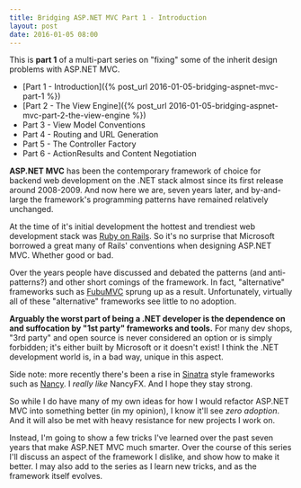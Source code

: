 ```yaml
---
title: Bridging ASP.NET MVC Part 1 - Introduction  
layout: post
date: 2016-01-05 08:00
---
```


This is **part 1** of a multi-part series on "fixing" some of the inherit design problems with ASP.NET MVC.

- [Part 1 - Introduction]({% post_url 2016-01-05-bridging-aspnet-mvc-part-1 %})
- [Part 2 - The View Engine]({% post_url 2016-01-05-bridging-aspnet-mvc-part-2-the-view-engine %})
- Part 3 - View Model Conventions
- Part 4 - Routing and URL Generation
- Part 5 - The Controller Factory
- Part 6 - ActionResults and Content Negotiation

**ASP.NET MVC** has been the contemporary framework of choice for backend web development on the .NET stack almost since its first release around 2008-2009. And now here we are, seven years later, and by-and-large the framework's programming patterns have remained relatively unchanged.

At the time of it's initial development the hottest and trendiest web development stack was [Ruby on Rails](https://en.wikipedia.org/wiki/Ruby_on_Rails). So it's no surprise that Microsoft borrowed a great many of Rails' conventions when designing ASP.NET MVC. Whether good or bad.

Over the years people have discussed and debated the patterns (and anti-patterns?) and other short comings of the framework. In fact, "alternative" frameworks such as [FubuMVC](http://fubuworld.com/fubumvc/) sprung up as a result. Unfortunately, virtually all of these "alternative" frameworks see little to no adoption.

**Arguably the worst part of being a .NET developer is the dependence on and  suffocation by "1st party" frameworks and tools.** For many dev shops, "3rd party" and open source is never considered an option or is simply forbidden; it's either built by Microsoft or it doesn't exist! I think the .NET development world is, in a bad way, unique in this aspect.

Side note: more recently there's been a rise in [Sinatra](https://en.wikipedia.org/wiki/Sinatra_(software)) style frameworks such as [Nancy](http://nancyfx.org/). I *really like* NancyFX. And I hope they stay strong.

So while I do have many of my own ideas for how I would refactor ASP.NET MVC into something better (in my opinion), I know it'll see *zero adoption*. And it will also be met with heavy resistance for new projects I work on.

Instead, I'm going to show a few tricks I've learned over the past seven years that make ASP.NET MVC much smarter. Over the course of this series I'll discuss an aspect of the framework I dislike, and show how to make it better. I may also add to the series as I learn new tricks, and as the framework itself evolves.